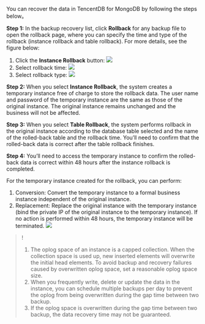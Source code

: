 You can recover the data in TencentDB for MongoDB by following the steps below。

**Step 1:** In the backup recovery list, click **Rollback** for any backup file to open the rollback page, where you can specify the time and type of the rollback (instance rollback and table rollback). For more details, see the figure below:

1. Click the **Instance Rollback** button:
![](https://main.qcloudimg.com/raw/f68d404c4b720bd04356485dae1bcd5a.png)
2. Select rollback time:
![](https://main.qcloudimg.com/raw/e8c3e96de22e7123cf5b79b8e5d87d9e.png)
3. Select rollback type:
![](https://main.qcloudimg.com/raw/72776d49399432f30726af3c93df069d.png)

**Step 2:** When you select **Instance Rollback**, the system creates a temporary instance free of charge to store the rollback data. The user name and password of the temporary instance are the same as those of the original instance. The original instance remains unchanged and the business will not be affected.

**Step 3:** When you select **Table Rollback**, the system performs rollback in the original instance according to the database table selected and the name of the rolled-back table and the rollback time. You’ll need to confirm that the rolled-back data is correct after the table rollback finishes.

**Step 4:** You’ll need to access the temporary instance to confirm the rolled-back data is correct within 48 hours after the instance rollback is completed.

For the temporary instance created for the rollback, you can perform:
1. Conversion: Convert the temporary instance to a formal business instance independent of the original instance.
2. Replacement: Replace the original instance with the temporary instance (bind the private IP of the original instance to the temporary instance). 
If no action is performed within 48 hours, the temporary instance will be terminated.
![](https://mc.qcloudimg.com/static/img/4729ddc8384362dfb9a601343e928807/huifu2.png)


>!
> 1. The oplog space of an instance is a capped collection. When the collection space is used up, new inserted elements will overwrite the initial head elements. To avoid backup and recovery failures caused by overwritten oplog space, set a reasonable oplog space size.
> 2. When you frequently write, delete or update the data in the instance, you can schedule multiple backups per day to prevent the oplog from being overwritten during the gap time between two backup.
> 3. If the oplog space is overwritten during the gap time between two backup, the data recovery time may not be guaranteed.

